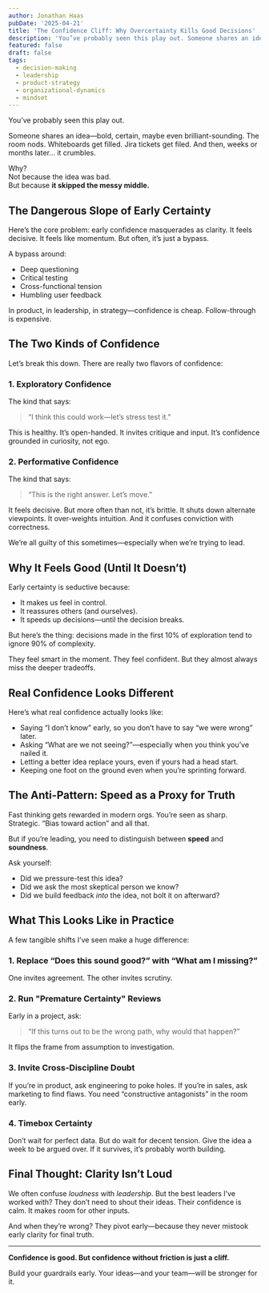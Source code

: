```yaml
---
author: Jonathan Haas
pubDate: '2025-04-21'
title: 'The Confidence Cliff: Why Overcertainty Kills Good Decisions'
description: 'You’ve probably seen this play out. Someone shares an idea—bold, certain, maybe even brilliant-sounding.'
featured: false
draft: false
tags:
  - decision-making
  - leadership
  - product-strategy
  - organizational-dynamics
  - mindset
---
```


You’ve probably seen this play out.

Someone shares an idea—bold, certain, maybe even brilliant-sounding. The room nods. Whiteboards get filled. Jira tickets get filed. And then, weeks or months later… it crumbles.

Why?  
Not because the idea was bad.  
But because **it skipped the messy middle.**

## The Dangerous Slope of Early Certainty

Here’s the core problem: early confidence masquerades as clarity. It feels decisive. It feels like momentum. But often, it’s just a bypass.

A bypass around:

- Deep questioning
- Critical testing
- Cross-functional tension
- Humbling user feedback

In product, in leadership, in strategy—confidence is cheap. Follow-through is expensive.

## The Two Kinds of Confidence

Let’s break this down. There are really two flavors of confidence:

### 1. Exploratory Confidence

The kind that says:

> “I think this could work—let’s stress test it.”

This is healthy. It’s open-handed. It invites critique and input. It’s confidence grounded in curiosity, not ego.

### 2. Performative Confidence

The kind that says:

> “This is the right answer. Let’s move.”

It feels decisive. But more often than not, it’s brittle. It shuts down alternate viewpoints. It over-weights intuition. And it confuses conviction with correctness.

We’re all guilty of this sometimes—especially when we’re trying to lead.

## Why It Feels Good (Until It Doesn’t)

Early certainty is seductive because:

- It makes us feel in control.
- It reassures others (and ourselves).
- It speeds up decisions—until the decision breaks.

But here’s the thing: decisions made in the first 10% of exploration tend to ignore 90% of complexity.

They feel smart in the moment. They feel confident. But they almost always miss the deeper tradeoffs.

## Real Confidence Looks Different

Here’s what real confidence actually looks like:

- Saying “I don’t know” early, so you don’t have to say “we were wrong” later.
- Asking “What are we not seeing?”—especially when you think you’ve nailed it.
- Letting a better idea replace yours, even if yours had a head start.
- Keeping one foot on the ground even when you’re sprinting forward.

## The Anti-Pattern: Speed as a Proxy for Truth

Fast thinking gets rewarded in modern orgs. You’re seen as sharp. Strategic. “Bias toward action” and all that.

But if you’re leading, you need to distinguish between **speed** and **soundness**.

Ask yourself:

- Did we pressure-test this idea?
- Did we ask the most skeptical person we know?
- Did we build feedback _into_ the idea, not bolt it on afterward?

## What This Looks Like in Practice

A few tangible shifts I’ve seen make a huge difference:

### 1. Replace “Does this sound good?” with “What am I missing?”

One invites agreement. The other invites scrutiny.

### 2. Run "Premature Certainty" Reviews

Early in a project, ask:

> “If this turns out to be the wrong path, why would that happen?”

It flips the frame from assumption to investigation.

### 3. Invite Cross-Discipline Doubt

If you’re in product, ask engineering to poke holes. If you’re in sales, ask marketing to find flaws. You need “constructive antagonists” in the room early.

### 4. Timebox Certainty

Don’t wait for perfect data. But do wait for decent tension. Give the idea a week to be argued over. If it survives, it’s probably worth building.

## Final Thought: Clarity Isn’t Loud

We often confuse _loudness_ with _leadership_. But the best leaders I’ve worked with? They don’t need to shout their ideas. Their confidence is calm. It makes room for other inputs.

And when they’re wrong? They pivot early—because they never mistook early clarity for final truth.

---

**Confidence is good. But confidence without friction is just a cliff.**

Build your guardrails early. Your ideas—and your team—will be stronger for it.
